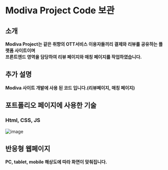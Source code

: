 # Modiva Project Code 보관

## 소개
**Modiva Project는
같은 취향의 OTT서비스 이용자들끼리 결제와 리뷰를 공유하는 플랫폼 사이트이며
<br>프론트엔드 영역을 담당하여 리뷰 페이지와 매칭 페이지를 작업하였습니다.</br>**

## 추가 설명
**Modiva 사이트 개발에 사용 된 코드 입니다.(리뷰페이지, 매칭 페이지)**

## 포트폴리오 페이지에 사용한 기술
### Html, CSS, JS

![image](https://user-images.githubusercontent.com/85089341/222605839-76d934d4-9aae-4669-a262-6a3d77212eb5.png)

## 반응형 웹페이지
**PC, tablet, mobile 해상도에 따라 화면이 맞춰집니다.**
